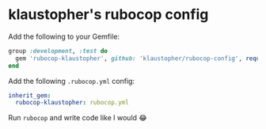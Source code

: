 # klaustopher's rubocop config

Add the following to your Gemfile:

```ruby
group :development, :test do
  gem 'rubocop-klaustopher', github: 'klaustopher/rubocop-config', require: false
end
```

Add the following `.rubocop.yml` config:

```yaml
inherit_gem:
  rubocop-klaustopher: rubocop.yml
```

Run `rubocop` and write code like I would 😂